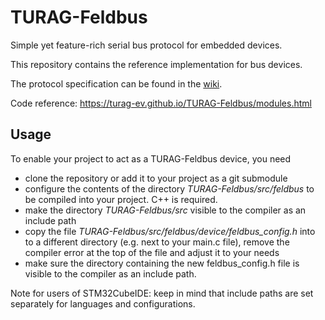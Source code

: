 # TURAG-Feldbus
Simple yet feature-rich serial bus protocol for embedded devices.

This repository contains the reference implementation for bus devices.

The protocol specification can be found in the [wiki](https://github.com/turag-ev/TURAG-Feldbus/wiki).

Code reference: https://turag-ev.github.io/TURAG-Feldbus/modules.html

## Usage
To enable your project to act as a TURAG-Feldbus device, you need
* clone the repository or add it to your project as a git submodule
* configure the contents of the directory _TURAG-Feldbus/src/feldbus_ to be compiled into your project. C++ is required.
* make the directory _TURAG-Feldbus/src_ visible to the compiler as an include path
* copy the file _TURAG-Feldbus/src/feldbus/device/feldbus_config.h_ into to a different directory (e.g. next to your main.c file), remove the compiler error at the top of the file and adjust it to your needs
* make sure the directory containing the new feldbus_config.h file is visible to the compiler as an include path.

Note for users of STM32CubeIDE: keep in mind that include paths are set separately for languages and configurations.
